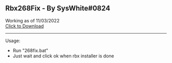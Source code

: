**Rbx268Fix - By SysWhite#0824** <br>
---

Working as of 11/03/2022 <br>
[Click to Download](https://github.com/SysWhiteDev/Rbx268Fix/archive/refs/tags/Working.zip) <br>

---

Usage:
- Run "268fix.bat"
- Just wait and click ok when rbx installer is done
